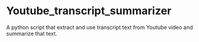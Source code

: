 # Youtube_transcript_summarizer
A python script that extract and use transcript text from Youtube video and summarize that text.
